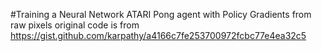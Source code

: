 #Training a Neural Network ATARI Pong agent with Policy Gradients from raw pixels
original code is from https://gist.github.com/karpathy/a4166c7fe253700972fcbc77e4ea32c5
